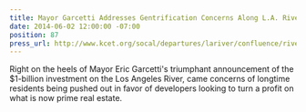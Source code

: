 ```yaml
---
title: Mayor Garcetti Addresses Gentrification Concerns Along L.A. River, KCET
date: 2014-06-02 12:00:00 -07:00
position: 87
press_url: http://www.kcet.org/socal/departures/lariver/confluence/river-notes/mayor-garcetti-addresses-gentrification-concerns-along-la-river.html
---
```


Right on the heels of Mayor Eric Garcetti's triumphant announcement of the $1-billion investment on the Los Angeles River, came concerns of longtime residents being pushed out in favor of developers looking to turn a profit on what is now prime real estate.

